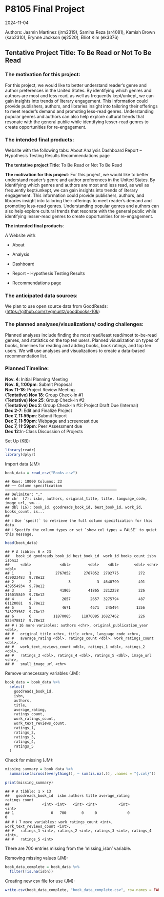 P8105 Final Project
================
2024-11-04

Authors: Jasmin Martinez (jrm2319), Samiha Reza (sr4081), Kamiah Brown
(kab2310), Erynne Jackson (ej2520), Elliot Kim (ek3376)

## **Tentative Project Title: To Be Read or Not To Be Read**

### **The motivation for this project**:

For this project, we would like to better understand reader’s genre and
author preferences in the United States. By identifying which genres and
authors are most and less read, as well as frequently kept/unkept, we
can gain insights into trends of literary engagement. This information
could provide publishers, authors, and libraries insight into tailoring
their offerings to meet reader’s demand and promoting less-read genres.
Understanding popular genres and authors can also help explore cultural
trends that resonate with the general public while identifying
lesser-read genres to create opportunities for re-engagement.

### **The intended final products**:

Website with the following tabs: About Analysis Dashboard Report –
Hypothesis Testing Results Recommendations page

**The tentative project Title**: To Be Read or Not To Be Read

**The motivation for this project**: For this project, we would like to
better understand reader’s genre and author preferences in the United
States. By identifying which genres and authors are most and less read,
as well as frequently kept/unkept, we can gain insights into trends of
literary engagement. This information could provide publishers, authors,
and libraries insight into tailoring their offerings to meet reader’s
demand and promoting less-read genres. Understanding popular genres and
authors can also help explore cultural trends that resonate with the
general public while identifying lesser-read genres to create
opportunities for re-engagement.

**The intended final products**:

A Website with:

- About

- Analysis

- Dashboard

- Report – Hypothesis Testing Results

- Recommendations page

### **The anticipated data sources**:

We plan to use open source data from GoodReads:
(<https://github.com/zygmuntz/goodbooks-10k>)

### **The planned analyses/visualizations/ coding challenges**:

Planned analyses include finding the most read/least read/most
to-be-read genres, and statistics on the top ten users. Planned
visualization on types of books, timelines for reading and adding books,
book ratings, and top ten users. We will use analyses and visualizations
to create a data-based recommendation list.

### **Planned Timeline**:

**Nov. 4**: Initial Planning Meeting  
**Nov. 8, 1:00pm**: Submit Proposal  
**Nov 11-18**: Project Review Meeting  
**(Tentative) Nov 18**: Group Check-In \#1  
**(Tentative) Nov 25**: Group Check-In \#2  
**(Tentative) Dec 2**: Group Check-In \#3: Project Draft Due
(Internal)  
**Dec 2-7**: Edit and Finalize Project  
**Dec 7, 11:59pm**: Submit Report  
**Dec 7, 11:59pm**: Webpage and screencast due  
**Dec 7, 11:59pm**: Peer Assessment due  
**Dec 12**:In-Class Discussion of Projects

Set Up (KB):

``` r
library(readr)
library(dplyr)
```

Import data (JM):

``` r
book_data = read_csv("Books.csv")
```

    ## Rows: 10000 Columns: 23
    ## ── Column specification ───────────────────────────────────────────────────
    ## Delimiter: ","
    ## chr  (7): isbn, authors, original_title, title, language_code, image_url, sm...
    ## dbl (16): book_id, goodreads_book_id, best_book_id, work_id, books_count, is...
    ## 
    ## ℹ Use `spec()` to retrieve the full column specification for this data.
    ## ℹ Specify the column types or set `show_col_types = FALSE` to quiet this message.

``` r
head(book_data)
```

    ## # A tibble: 6 × 23
    ##   book_id goodreads_book_id best_book_id  work_id books_count isbn        isbn13
    ##     <dbl>             <dbl>        <dbl>    <dbl>       <dbl> <chr>        <dbl>
    ## 1       1           2767052      2767052  2792775         272 439023483  9.78e12
    ## 2       2                 3            3  4640799         491 439554934  9.78e12
    ## 3       3             41865        41865  3212258         226 316015849  9.78e12
    ## 4       4              2657         2657  3275794         487 61120081   9.78e12
    ## 5       5              4671         4671   245494        1356 743273567  9.78e12
    ## 6       6          11870085     11870085 16827462         226 525478817  9.78e12
    ## # ℹ 16 more variables: authors <chr>, original_publication_year <dbl>,
    ## #   original_title <chr>, title <chr>, language_code <chr>,
    ## #   average_rating <dbl>, ratings_count <dbl>, work_ratings_count <dbl>,
    ## #   work_text_reviews_count <dbl>, ratings_1 <dbl>, ratings_2 <dbl>,
    ## #   ratings_3 <dbl>, ratings_4 <dbl>, ratings_5 <dbl>, image_url <chr>,
    ## #   small_image_url <chr>

Remove unnecessary variables (JM):

``` r
book_data = book_data %>%
  select(
    goodreads_book_id,  
    isbn,                
    authors,             
    title,               
    average_rating,      
    ratings_count,       
    work_ratings_count,  
    work_text_reviews_count, 
    ratings_1,           
    ratings_2,           
    ratings_3,           
    ratings_4,           
    ratings_5            
  )
```

Check for missing (JM):

``` r
missing_summary = book_data %>%
  summarise(across(everything(), ~ sum(is.na(.)), .names = "{.col}"))

print(missing_summary)
```

    ## # A tibble: 1 × 13
    ##   goodreads_book_id  isbn authors title average_rating ratings_count
    ##               <int> <int>   <int> <int>          <int>         <int>
    ## 1                 0   700       0     0              0             0
    ## # ℹ 7 more variables: work_ratings_count <int>, work_text_reviews_count <int>,
    ## #   ratings_1 <int>, ratings_2 <int>, ratings_3 <int>, ratings_4 <int>,
    ## #   ratings_5 <int>

There are 700 entries missing from the ‘missing_isbn’ variable.

Removing missing values (JM):

``` r
book_data_complete = book_data %>%
  filter(!is.na(isbn))
```

Creating new csv file for use (JM):

``` r
write.csv(book_data_complete, "book_data_complete.csv", row.names = FALSE)
```
